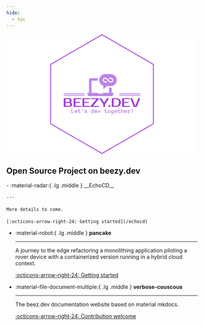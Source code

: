 ```yaml
---
hide:
  - toc
---
```


![logo](images/logo-no-background.svg)

## Open Source Project on beezy.dev

<div class="grid cards" markdown>
-   :material-radar:{ .lg .middle } __EchoCD__
   
    ---

    More details to come.

    [:octicons-arrow-right-24: Getting started](/echocd)

-   :material-robot:{ .lg .middle } __pancake__
   
    ---

    A journey to the edge refactoring a monolithing application piloting a rover device with a containerized version running in a hybrid cloud context.

    [:octicons-arrow-right-24: Getting started](/pancake)

-   :material-file-document-multiple:{ .lg .middle } __verbose-couscous__

    ---

    The beez.dev documentation website based on material mkdocs. 

    [:octicons-arrow-right-24: Contribution welcome](/verbose-couscous)
    
</div>
